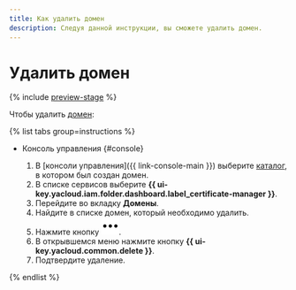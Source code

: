 ```yaml
---
title: Как удалить домен
description: Следуя данной инструкции, вы сможете удалить домен.
---
```


# Удалить домен

{% include [preview-stage](../../../_includes/certificate-manager/preview-stage.md) %}

Чтобы удалить [домен](../../concepts/domains/index.md):

{% list tabs group=instructions %}

- Консоль управления {#console}

  1. В [консоли управления]({{ link-console-main }}) выберите [каталог](../../../resource-manager/concepts/resources-hierarchy.md#folder), в котором был создан домен.
  1. В списке сервисов выберите **{{ ui-key.yacloud.iam.folder.dashboard.label_certificate-manager }}**.
  1. Перейдите во вкладку **Домены**.
  1. Найдите в списке домен, который необходимо удалить.
  1. Нажмите кнопку ![image](../../../_assets/console-icons/ellipsis.svg).
  1. В открывшемся меню нажмите кнопку **{{ ui-key.yacloud.common.delete }}**.
  1. Подтвердите удаление.

{% endlist %}